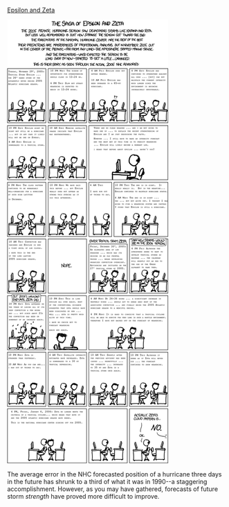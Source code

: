 [Epsilon and Zeta](https://xkcd.com/1126)

![Epsilon and Zeta](./random_comic.png)

The average error in the NHC forecasted position of a hurricane three days in the future has shrunk to a third of what it was in 1990--a staggering accomplishment. However, as you may have gathered, forecasts of future storm *strength* have proved more difficult to improve.


